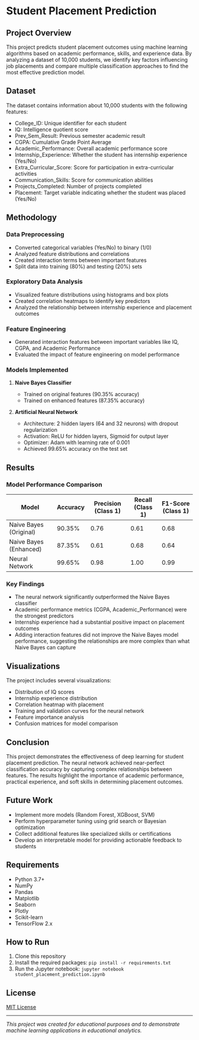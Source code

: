 # Student Placement Prediction

## Project Overview
This project predicts student placement outcomes using machine learning algorithms based on academic performance, skills, and experience data. By analyzing a dataset of 10,000 students, we identify key factors influencing job placements and compare multiple classification approaches to find the most effective prediction model.

## Dataset
The dataset contains information about 10,000 students with the following features:
- College_ID: Unique identifier for each student
- IQ: Intelligence quotient score
- Prev_Sem_Result: Previous semester academic result
- CGPA: Cumulative Grade Point Average
- Academic_Performance: Overall academic performance score
- Internship_Experience: Whether the student has internship experience (Yes/No)
- Extra_Curricular_Score: Score for participation in extra-curricular activities
- Communication_Skills: Score for communication abilities
- Projects_Completed: Number of projects completed
- Placement: Target variable indicating whether the student was placed (Yes/No)

## Methodology

### Data Preprocessing
- Converted categorical variables (Yes/No) to binary (1/0)
- Analyzed feature distributions and correlations
- Created interaction terms between important features
- Split data into training (80%) and testing (20%) sets

### Exploratory Data Analysis
- Visualized feature distributions using histograms and box plots
- Created correlation heatmaps to identify key predictors
- Analyzed the relationship between internship experience and placement outcomes

### Feature Engineering
- Generated interaction features between important variables like IQ, CGPA, and Academic Performance
- Evaluated the impact of feature engineering on model performance

### Models Implemented
1. **Naive Bayes Classifier**
   - Trained on original features (90.35% accuracy)
   - Trained on enhanced features (87.35% accuracy)

2. **Artificial Neural Network**
   - Architecture: 2 hidden layers (64 and 32 neurons) with dropout regularization
   - Activation: ReLU for hidden layers, Sigmoid for output layer
   - Optimizer: Adam with learning rate of 0.001
   - Achieved 99.65% accuracy on the test set

## Results

### Model Performance Comparison
| Model | Accuracy | Precision (Class 1) | Recall (Class 1) | F1-Score (Class 1) |
|-------|----------|---------------------|------------------|---------------------|
| Naive Bayes (Original) | 90.35% | 0.76 | 0.61 | 0.68 |
| Naive Bayes (Enhanced) | 87.35% | 0.61 | 0.68 | 0.64 |
| Neural Network | 99.65% | 0.98 | 1.00 | 0.99 |

### Key Findings
- The neural network significantly outperformed the Naive Bayes classifier
- Academic performance metrics (CGPA, Academic_Performance) were the strongest predictors
- Internship experience had a substantial positive impact on placement outcomes
- Adding interaction features did not improve the Naive Bayes model performance, suggesting the relationships are more complex than what Naive Bayes can capture

## Visualizations
The project includes several visualizations:
- Distribution of IQ scores
- Internship experience distribution
- Correlation heatmap with placement
- Training and validation curves for the neural network
- Feature importance analysis
- Confusion matrices for model comparison

## Conclusion
This project demonstrates the effectiveness of deep learning for student placement prediction. The neural network achieved near-perfect classification accuracy by capturing complex relationships between features. The results highlight the importance of academic performance, practical experience, and soft skills in determining placement outcomes.

## Future Work
- Implement more models (Random Forest, XGBoost, SVM)
- Perform hyperparameter tuning using grid search or Bayesian optimization
- Collect additional features like specialized skills or certifications
- Develop an interpretable model for providing actionable feedback to students

## Requirements
- Python 3.7+
- NumPy
- Pandas
- Matplotlib
- Seaborn
- Plotly
- Scikit-learn
- TensorFlow 2.x

## How to Run
1. Clone this repository
2. Install the required packages: `pip install -r requirements.txt`
3. Run the Jupyter notebook: `jupyter notebook student_placement_prediction.ipynb`

## License
[MIT License](LICENSE)

---

*This project was created for educational purposes and to demonstrate machine learning applications in educational analytics.*
